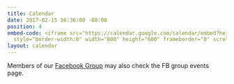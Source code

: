 ```yaml
---
title: Calendar
date: 2017-02-15 16:36:00 -08:00
position: 4
embed-code: <iframe src="https://calendar.google.com/calendar/embed?height=600&amp;wkst=1&amp;bgcolor=%23FFFFFF&amp;src=5a4j8c9d5kf4rjm8vpkv4de13s%40group.calendar.google.com&amp;color=%232F6309&amp;src=9fq5ui1lfqp8ims6qrfeauvelk%40group.calendar.google.com&amp;color=%238C500B&amp;ctz=America%2FLos_Angeles"
  style="border-width:0" width="800" height="600" frameborder="0" scrolling="no"></iframe>
layout: calendar
---
```


Members of our [Facebook Group](https://www.facebook.com/groups/indivisibleoc47/)
may also check the FB group events page.